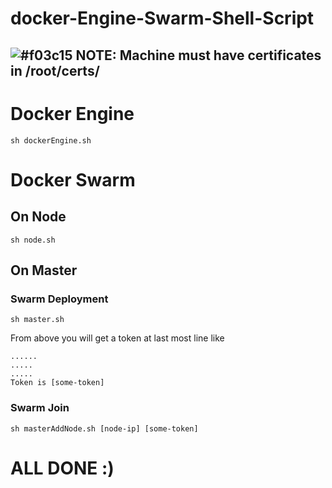 # docker-Engine-Swarm-Shell-Script

## ![#f03c15](https://placehold.it/15/f03c15/000000?text=+) NOTE: Machine must have certificates in /root/certs/

# Docker Engine
```
sh dockerEngine.sh
```

# Docker Swarm
## On Node
```
sh node.sh
```

## On Master
### Swarm Deployment
```
sh master.sh
```

From above you will get a token at last most line like
```
......
.....
.....
Token is [some-token]
````

### Swarm Join
```
sh masterAddNode.sh [node-ip] [some-token]
```



# ALL DONE :)
